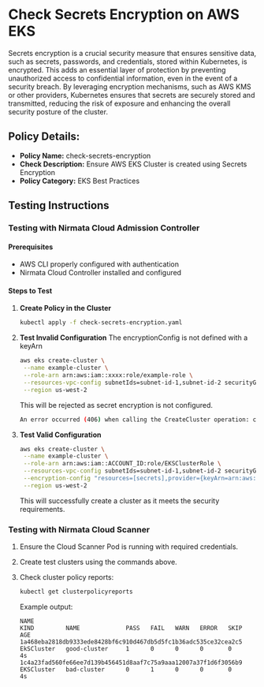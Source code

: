 # Check Secrets Encryption on AWS EKS

Secrets encryption is a crucial security measure that ensures sensitive data, such as secrets, passwords, and credentials, stored within Kubernetes, is encrypted. This adds an essential layer of protection by preventing unauthorized access to confidential information, even in the event of a security breach. By leveraging encryption mechanisms, such as AWS KMS or other providers, Kubernetes ensures that secrets are securely stored and transmitted, reducing the risk of exposure and enhancing the overall security posture of the cluster.

## Policy Details:

- **Policy Name:** check-secrets-encryption
- **Check Description:** Ensure AWS EKS Cluster is created using Secrets Encryption
- **Policy Category:** EKS Best Practices 

## Testing Instructions

### Testing with Nirmata Cloud Admission Controller

#### Prerequisites
- AWS CLI properly configured with authentication
- Nirmata Cloud Controller installed and configured

#### Steps to Test

1. **Create Policy in the Cluster**
   ```bash
   kubectl apply -f check-secrets-encryption.yaml
   ```

2. **Test Invalid Configuration**
The encryptionConfig is not defined with a keyArn
   ```bash
   aws eks create-cluster \
    --name example-cluster \
    --role-arn arn:aws:iam::xxxx:role/example-role \
    --resources-vpc-config subnetIds=subnet-id-1,subnet-id-2 securityGroupIds=sg-xxxx \
    --region us-west-2
   ```
   This will be rejected as secret encryption is not configured.
   ```bash
   An error occurred (406) when calling the CreateCluster operation: check-secrets-encryption.check-secrets-encryption TEST: : all[0].check.payload.(encryptionConfig[].resources[] | contains(@, 'secrets')): Internal error: invalid type for: <nil>, expected: []functions.JpType{"array", "string"}
   ```
3. **Test Valid Configuration**
   ```bash
   aws eks create-cluster \
    --name example-cluster \
    --role-arn arn:aws:iam::ACCOUNT_ID:role/EKSClusterRole \
    --resources-vpc-config subnetIds=subnet-id-1,subnet-id-2 securityGroupIds=sg-xxxx \
    --encryption-config "resources=[secrets],provider={keyArn=arn:aws:kms:us-west-2:xxxx:key/YOUR_KMS_KEY}" \
    --region us-west-2
   ```
   This will successfully create a cluster as it meets the security requirements.

### Testing with Nirmata Cloud Scanner

1. Ensure the Cloud Scanner Pod is running with required credentials.

2. Create test clusters using the commands above.

3. Check cluster policy reports:
   ```bash
   kubectl get clusterpolicyreports
   ```

   Example output:
   ```
   NAME                                                              KIND         NAME             PASS   FAIL   WARN   ERROR   SKIP   AGE
   1a468eba2818db9333ede8428bf6c910d467db5d5fc1b36adc535ce32cea2c5   EkSCluster   good-cluster     1      0      0      0       0      4s
   1c4a23fad560fe66ee7d139b456451d8aaf7c75a9aaa12007a37f1d6f3056b9   EKSCluster   bad-cluster      0      1      0      0       0      4s
   ```